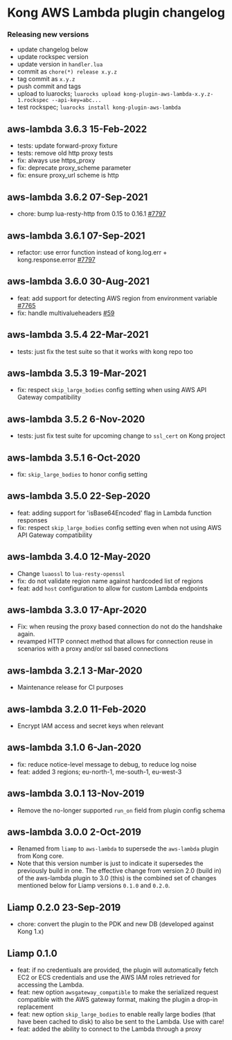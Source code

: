 # Kong AWS Lambda plugin changelog

### Releasing new versions

- update changelog below
- update rockspec version
- update version in `handler.lua`
- commit as `chore(*) release x.y.z`
- tag commit as `x.y.z`
- push commit and tags
- upload to luarocks; `luarocks upload kong-plugin-aws-lambda-x.y.z-1.rockspec --api-key=abc...`
- test rockspec; `luarocks install kong-plugin-aws-lambda`

## aws-lambda 3.6.3 15-Feb-2022

- tests: update forward-proxy fixture
- tests: remove old http proxy tests
- fix: always use https_proxy
- fix: deprecate proxy_scheme parameter
- fix: ensure proxy_url scheme is http

## aws-lambda 3.6.2 07-Sep-2021

- chore: bump lua-resty-http from 0.15 to 0.16.1 [#7797](https://github.com/Kong/kong/pull/7797)

## aws-lambda 3.6.1 07-Sep-2021
- refactor: use error function instead of kong.log.err + kong.response.error [#7797](https://github.com/Kong/kong/pull/7797)

## aws-lambda 3.6.0 30-Aug-2021

- feat: add support for detecting AWS region from environment variable [#7765](https://github.com/Kong/kong/pull/7765)
- fix: handle multivalueheaders [#59](https://github.com/Kong/kong-plugin-aws-lambda/pull/59)

## aws-lambda 3.5.4 22-Mar-2021

- tests: just fix the test suite so that it works with kong repo too

## aws-lambda 3.5.3 19-Mar-2021

- fix: respect `skip_large_bodies` config setting when using
  AWS API Gateway compatibility

## aws-lambda 3.5.2 6-Nov-2020

- tests: just fix test suite for upcoming change to `ssl_cert` on Kong project

## aws-lambda 3.5.1 6-Oct-2020

- fix: `skip_large_bodies` to honor config setting

## aws-lambda 3.5.0 22-Sep-2020

- feat: adding support for 'isBase64Encoded' flag in Lambda function responses
- fix: respect `skip_large_bodies` config setting even when not using
  AWS API Gateway compatibility

## aws-lambda 3.4.0 12-May-2020

- Change `luaossl` to `lua-resty-openssl`
- fix: do not validate region name against hardcoded list of regions
- feat: add `host` configuration to allow for custom Lambda endpoints

## aws-lambda 3.3.0 17-Apr-2020

- Fix: when reusing the proxy based connection do not do the handshake again.
- revamped HTTP connect method that allows for connection reuse in scenarios
  with a proxy and/or ssl based connections

## aws-lambda 3.2.1 3-Mar-2020

- Maintenance release for CI purposes

## aws-lambda 3.2.0 11-Feb-2020

- Encrypt IAM access and secret keys when relevant

## aws-lambda 3.1.0 6-Jan-2020

- fix: reduce notice-level message to debug, to reduce log noise
- feat: added 3 regions; eu-north-1, me-south-1, eu-west-3

## aws-lambda 3.0.1 13-Nov-2019

- Remove the no-longer supported `run_on` field from plugin config schema

## aws-lambda 3.0.0 2-Oct-2019

- Renamed from `liamp` to `aws-lambda` to supersede the `aws-lambda` plugin
  from Kong core.
- Note that this version number is just to indicate it supersedes the
  previously build in one. The effective change from version 2.0 (build in)
  of the aws-lambda plugin to 3.0 (this) is the combined set of changes
  mentioned below for Liamp versions `0.1.0` and `0.2.0`.

## Liamp 0.2.0 23-Sep-2019

- chore: convert the plugin to the PDK and new DB (developed against Kong 1.x)

## Liamp 0.1.0

- feat: if no credentiuals are provided, the plugin will automatically fetch
  EC2 or ECS credentials and use the AWS IAM roles retrieved for accessing the
  Lambda.
- feat: new option `awsgateway_compatible` to make the serialized request
  compatible with the AWS gateway format, making the plugin a drop-in
  replacement
- feat: new option `skip_large_bodies` to enable really large bodies (that
  have been cached to disk) to also be sent to the Lambda. Use with care!
- feat: added the ability to connect to the Lambda through a proxy
